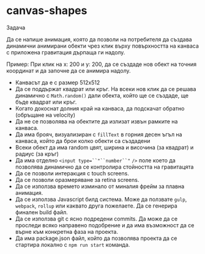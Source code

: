 # canvas-shapes

Задача

Да се напише анимация, която да позволи на потребителя да създава динамични анимирани обекти чрез клик върху повърхността на канваса с приложена гравитация дърпаща ги надолу.

Пример: При клик на x: 200 и y: 200, да се създаде нов обект на точния координат и да започне да се анимира надолу.


- Канвасът да е с размер 512х512
- Да се поддържат квадрат или кръг. На всеки нов клик да се решава динамично с `Math.random()` дали обекта, който ще се създаде, ще бъде квадрат или кръг.
- Когато докоснат долния край на канваса, да подскачат обратно (обръщане на velocity)
- Да не се позволява на обектите да излизат извън рамките на канваса.
- Да има брояч, визуализиран с `fillText` в горния десен ъгъл на канваса, който да брои колко обекти са създадени
- Всеки обект да има random цвят, ширина и височина (за квадрат) и радиус (за кръг)
- Да има отделно `<input type=``"``number``"` `/>` поле което да позволява динамично да се контролира стойността на гравитацята
- Да се позволи интеракция с touch screens.
- Да се позволи оразмеряване за retina screens.
- Да се използва времето изминало от миналия фрейм за плавна анимация.
- Да се използва Javascript билд система. Може да ползвате `gulp`, `webpack`, `rollup` или каквато друга пожелаете. Да се генерира финален build файл.
- Да се използва git с ясно подредени commits. Да може да се проследи всяко направено подобрение и да има възможност да се върне към конкретна фаза на проекта.
- Да има package.json файл, който да позволява проекта да се стартира локално с `npm run start` команда.
